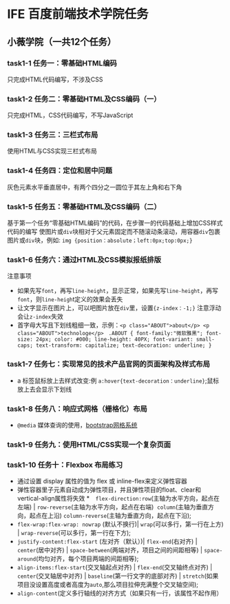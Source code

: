 # IFE 百度前端技术学院任务
## 小薇学院（一共12个任务）
### task1-1  任务一：零基础HTML编码
只完成HTML代码编写，不涉及CSS
### task1-2  任务二：零基础HTML及CSS编码（一）
只完成HTML，CSS代码编写，不写JavaScript
### task1-3  任务三：三栏式布局
使用HTML与CSS实现三栏式布局
### task1-4  任务四：定位和居中问题
灰色元素水平垂直居中，有两个四分之一圆位于其左上角和右下角
### task1-5  任务五：零基础HTML及CSS编码（二）
基于第一个任务“零基础HTML编码”的代码，在步骤一的代码基础上增加CSS样式代码的编写
使图片或`div`块相对于父元素固定而不随滚动条滚动，用容器`div`包裹图片或`div`块，例如:
`img {position：absolute；left:0px;top:0px;}`
### task1-6  任务六：通过HTML及CSS模拟报纸排版
注意事项
* 如果先写`font`，再写`line-height`，显示正常，如果先写`line-height`，再写`font`，则`line-heigh`t定义的效果会丢失
* 让文字显示在图片上，可以吧图片放在`div`里，设置`{z-index：-1;}` 注意浮动会让`z-index`失效
* 首字母大写且下划线粗细一致，示例：`<p class="ABOUT">about</p> <p class="ABOUT">technologe</p>`
` .ABOUT {
  font-family:"微软雅黑";
  font-size: 24px;
  color: #000;
  line-height: 40PX;
  font-variant: small-caps;
  text-transform: capitalize;
  text-decoration: underline;
}`
### task1-7  任务七：实现常见的技术产品官网的页面架构及样式布局
* a 标签鼠标放上去样式改变:例 `a:hover{text-decoration：underline}`;鼠标放上去会显示下划线
### task1-8  任务八：响应式网格（栅格化）布局
* `@media` 媒体查询的使用，[bootstrap网格系统](http://www.w3cschool.cn/bootstrap/bootstrap-v2-grid-system.html)
### task1-9  任务九：使用HTML/CSS实现一个复杂页面

### task1-10 任务十：Flexbox 布局练习
* 通过设置 display 属性的值为 flex 或 inline-flex来定义弹性容器
* 弹性容器里子元素自动成为弹性项目，并且弹性项目的float、clear和vertical-align属性将失效
*　`flex-direction:row`(主轴为水平方向，起点在左端) | `row-reverse`(主轴为水平方向，起点在右端)  `column`(主轴为垂直方向，起点在上沿) `column-reverse`(主轴为垂直方向，起点在下沿);
* `flex-wrap:flex-wrap: nowrap` (默认不换行)| `wrap`(可以多行，第一行在上方) | `wrap-reverse`(可以多行，第一行在下方);
* `justify-content:flex-start` (左对齐（默认）)| `flex-end`(右对齐) | `center`(居中对齐) | `space-between`(两端对齐，项目之间的间距相等) | `space-around`(均匀对齐，每个项目两端的间距相等);
* `align-items:flex-start`(交叉轴起点对齐) | `flex-end`(交叉轴终点对齐) | `center`(交叉轴居中对齐) | `baseline`(第一行文字的底部对齐) | `stretch`(如果项目没设置高度或者高度为`auto`,那么项目拉伸充满整个交叉轴空间);
* `align-content`(定义多行轴线的对齐方式（如果只有一行，该属性不起作用）
